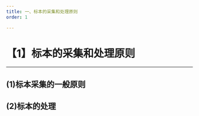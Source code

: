 ```yaml
---
title: 一、标本的采集和处理原则
order: 1

---
```


# 【1】标本的采集和处理原则

<kaodian :text="'微生物学检验记忆卡'" />

<!-- ###### 第四章 细菌感染的病原学诊断

> 微生物学检验 -->

<beitiW/>

---

## (1)标本采集的一般原则

<son :text="'微生物学检验记忆卡'" text1="(1)标本采集的一般原则" :textOption="[['熟练掌握','专业知识','专业实践能力'],['熟练掌握','专业知识','专业实践能力'],['熟练掌握','专业知识','专业实践能力']]" />

## (2)标本的处理

<son :text="'微生物学检验记忆卡'" text1="(2)标本的处理" :textOption="[['熟练掌握','专业知识','专业实践能力'],['熟练掌握','专业知识','专业实践能力'],['熟练掌握','专业知识','专业实践能力']]" />

